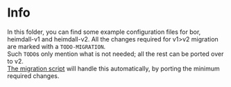 # Info

In this folder, you can find some example configuration files for bor, heimdall-v1 and heimdall-v2.
All the changes required for v1>v2 migration are marked with a `TODO-MIGRATION`.  
Such `TODO`s only mention what is not needed; all the rest can be ported over to v2.  
[The migration script](../script/migrate.sh) will handle this automatically, by porting the minimum required changes.  
